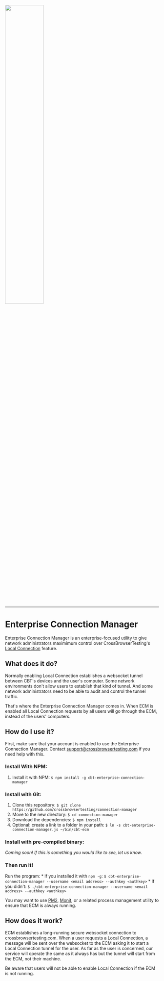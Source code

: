 <img src="https://crossbrowsertesting.com/design/images/brand/cbt-sb-logo.svg" width="50%">

----

# Enterprise Connection Manager

Enterprise Connection Manager is an enterprise-focused utility to give network administrators
maximimum control over CrossBrowserTesting's [Local
Connection](https://help.crossbrowsertesting.com/local-connection/general/local-tunnel-overview/)
feature.

## What does it do?

Normally enabling Local Connection establishes a websocket tunnel between CBT's devices and the user's
computer. Some network environments don't allow users to establish that kind of tunnel. And some network
administrators need to be able to audit and control the tunnel traffic.

That's where the Enterprise Connection Manager comes in. When ECM is enabled all Local Connection
requests by all users will go through the ECM, instead of the users' computers.

## How do I use it?

First, make sure that your account is enabled to use the Enterprise Connection Manager. Contact
[support@crossbrowsertesting.com](mailto:support@crossbrowsertesting.com) if you need help with
this.

### Install With NPM:
1. Install it with NPM: `$ npm install -g cbt-enterprise-connection-manager`

### Install with Git:
1. Clone this repository: `$ git clone https://github.com/crossbrowsertesting/connection-manager`
2. Move to the new directory: `$ cd connection-manager`
3. Download the dependencies: `$ npm install`
4. Optional: create a link to a folder in your path: `$ ln -s cbt-enterprise-connection-manager.js ~/bin/cbt-ecm`

### Install with pre-compiled binary:
*Coming soon! If this is something you would like to see, let us know.*

### Then run it!
 Run the program: 
    * If you installed it with `npm -g`: `$ cbt-enterprise-connection-manager --username <email address> --authkey <authkey>`
    * If you didn't: `$ ./cbt-enterprise-connection-manager --username <email address> --authkey <authkey>`

You may want to use [PM2](https://github.com/Unitech/pm2),
[Monit](https://bitbucket.org/tildeslash/monit/), or a related process management utility to ensure
that ECM is always running. 

## How does it work?

ECM establishes a long-running secure websocket connection to crossbrowsertesting.com.  When a user
requests a Local Connection, a message will be sent over the websocket to the ECM asking it to start
a Local Connection tunnel for the user. As far as the user is concerned, our service will operate
the same as it always has but the tunnel will start from the ECM, not their machine.

Be aware that users will not be able to enable Local Connection if the ECM is not running.
